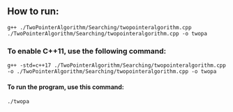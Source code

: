 ## How to run:
    g++ ./TwoPointerAlgorithm/Searching/twopointeralgorithm.cpp ./TwoPointerAlgorithm/Searching/twopointeralgorithm.cpp -o twopa 
### To enable C++11, use the following command:
    g++ -std=c++17 ./TwoPointerAlgorithm/Searching/twopointeralgorithm.cpp -o ./TwoPointerAlgorithm/Searching/twopointeralgorithm.cpp -o twopa 
#### To run the program, use this command:
    ./twopa